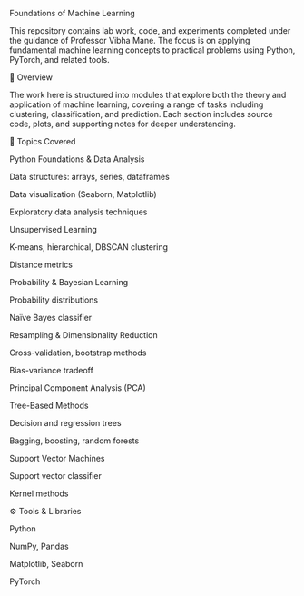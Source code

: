 Foundations of Machine Learning

This repository contains lab work, code, and experiments completed under the guidance of Professor Vibha Mane. The focus is on applying fundamental machine learning concepts to practical problems using Python, PyTorch, and related tools.

📌 Overview

The work here is structured into modules that explore both the theory and application of machine learning, covering a range of tasks including clustering, classification, and prediction. Each section includes source code, plots, and supporting notes for deeper understanding.

🔑 Topics Covered

Python Foundations & Data Analysis

Data structures: arrays, series, dataframes

Data visualization (Seaborn, Matplotlib)

Exploratory data analysis techniques

Unsupervised Learning

K-means, hierarchical, DBSCAN clustering

Distance metrics

Probability & Bayesian Learning

Probability distributions

Naïve Bayes classifier

Resampling & Dimensionality Reduction

Cross-validation, bootstrap methods

Bias-variance tradeoff

Principal Component Analysis (PCA)

Tree-Based Methods

Decision and regression trees

Bagging, boosting, random forests

Support Vector Machines

Support vector classifier

Kernel methods

⚙️ Tools & Libraries

Python

NumPy, Pandas

Matplotlib, Seaborn

PyTorch
